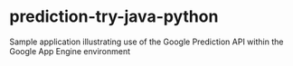 prediction-try-java-python
==========================

Sample application illustrating use of the  Google Prediction API within the Google App Engine environment